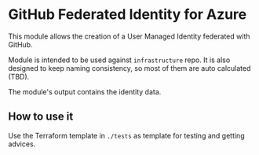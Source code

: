 # GitHub Federated Identity for Azure

This module allows the creation of a User Managed Identity federated with GitHub.

Module is intended to be used against `infrastructure` repo. It is also designed to keep naming consistency, so most of them are auto calculated (TBD).

The module's output contains the identity data.

## How to use it

Use the Terraform template in `./tests` as template for testing and getting advices.
